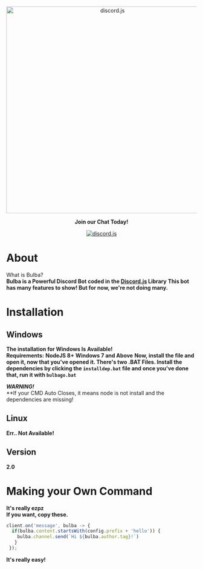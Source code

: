 <div align="center">
  <br />
  <p>
    <a href="https://discord.gg/wsPz5rq"><img src="http://orig02.deviantart.net/a46c/f/2015/008/a/2/bulbasaur_banner_by_sakuraalexia-d8d2uht.png" width="546" alt="discord.js" /></a>
    </p>
  <p>
  <b>Join our Chat Today!</b>
  </p>
<p>
<a href="https://discord.gg/wsPz5rq"><img src="http://i.imgur.com/Nz5u2f2.jpg" alt="discord.js" /></a>
  </p>
</div>

# About

What is Bulba?  
**Bulba is a Powerful Discord Bot coded in the [Discord.js](https://discord.js.org) Library** 
**This bot has many features to show! But for now, we're not doing many.**  


# Installation

## Windows
**The installation for Windows Is Available!**  
**Requirements:** 
**NodeJS 8+** 
**Windows 7 and Above** 
**Now, install the file and open it, now that you've opened it. There's two .BAT Files. Install the dependencies by clicking the `installdep.bat` file and once you've done that, run it with `bulbago.bat`** 

***WARNING!***  
**If your CMD Auto Closes, it means node is not install and the dependencies are missing!

## Linux
**Err.. Not Available!**  


## Version
**2.0**


# Making your Own Command

**It's really ezpz**  
**If you want, copy these.**  
```js 
client.on('message', bulba -> {
  if(bulba.content.startsWith(config.prefix + 'hello')) {
    bulba.channel.send(`Hi ${bulba.author.tag}!`)
   }
 });
``` 

**It's really easy!**
